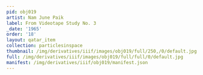 ```yaml
---
pid: obj019
artist: Nam June Paik
label: From Videotape Study No. 3
_date: '1965'
order: '18'
layout: qatar_item
collection: particlesinspace
thumbnail: /img/derivatives/iiif/images/obj019/full/250,/0/default.jpg
full: /img/derivatives/iiif/images/obj019/full/full/0/default.jpg
manifest: /img/derivatives/iiif/obj019/manifest.json
---
```

